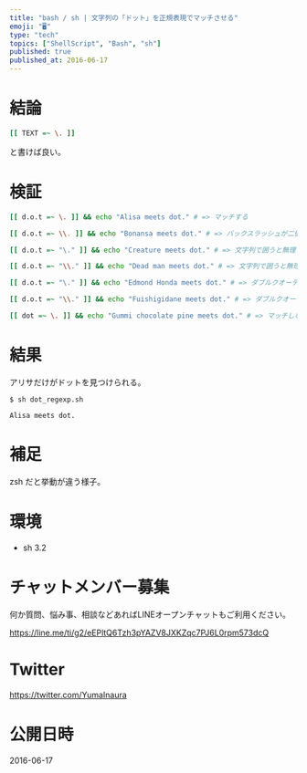 ```yaml
---
title: "bash / sh | 文字列の「ドット」を正規表現でマッチさせる"
emoji: "🖥"
type: "tech"
topics: ["ShellScript", "Bash", "sh"]
published: true
published_at: 2016-06-17
---
```


# 結論

```bash
[[ TEXT =~ \. ]]
```
と書けば良い。

# 検証

```bash:dot_regexp.sh
[[ d.o.t =~ \. ]] && echo "Alisa meets dot." # => マッチする

[[ d.o.t =~ \\. ]] && echo "Bonansa meets dot." # => バックスラッシュが二個だと無理

[[ d.o.t =~ "\." ]] && echo "Creature meets dot." # => 文字列で囲うと無理

[[ d.o.t =~ "\\." ]] && echo "Dead man meets dot." # => 文字列で囲うと無理

[[ d.o.t =~ "\." ]] && echo "Edmond Honda meets dot." # => ダブルクオーテーションで囲っても無理

[[ d.o.t =~ "\\." ]] && echo "Fuishigidane meets dot." # => ダブルクオーテーションで囲っても無理

[[ dot =~ \. ]] && echo "Gummi chocolate pine meets dot." # => マッチしないのが正解
```

# 結果

アリサだけがドットを見つけられる。

```
$ sh dot_regexp.sh

Alisa meets dot.
```

# 補足

zsh だと挙動が違う様子。

# 環境

- sh 3.2








<!-- Update From Qiita API -->

# チャットメンバー募集


何か質問、悩み事、相談などあればLINEオープンチャットもご利用ください。

https://line.me/ti/g2/eEPltQ6Tzh3pYAZV8JXKZqc7PJ6L0rpm573dcQ





# Twitter


https://twitter.com/YumaInaura


<!-- Update From Qiita API -->



# 公開日時

2016-06-17
